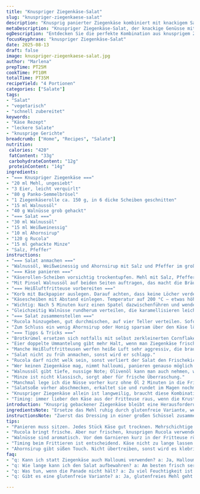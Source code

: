 ```yaml
---
title: "Knuspriger Ziegenkäse-Salat"
slug: "knuspriger-ziegenkaese-salat"
description: "Knusprig panierter Ziegenkäse kombiniert mit knackigem Salat und karamellisierten Walnüssen aus der Heißluftfritteuse. Weniger Mehl, mehr Ei und Panko, Ziegenkäserolle in dickeren Scheiben. Dressing aus Oliven- und Walnussöl, Weißweinessig mit Ahornsirup. Salat mit Rucola statt Grünkohl, gehackte Minze sorgt für frische Note. die Zubereitung verzögert und entwickelt Aromen besser. Variation für Vegetarier, die Abwechslung im Alltag brauchen."
metaDescription: "Knuspriger Ziegenkäse-Salat, der knackige Genüsse mit frisch karamellisierten Walnüssen vereint"
ogDescription: "Entdecken Sie die perfekte Kombination aus knusprigem Ziegenkäse und frischem Salat mit Walnüssen im Heißluftfritteuse-Stil"
focusKeyphrase: "knuspriger Ziegenkäse-Salat"
date: 2025-08-13
draft: false
image: knuspriger-ziegenkaese-salat.jpg
author: "Marlena"
prepTime: PT25M
cookTime: PT10M
totalTime: PT35M
recipeYield: "4 Portionen"
categories: ["Salate"]
tags:
- "Salat"
- "vegetarisch"
- "schnell zubereitet"
keywords:
- "Käse Rezept"
- "leckere Salate"
- "knusprige Gerichte"
breadcrumb: ["Home", "Recipes", "Salate"]
nutrition: 
 calories: "420"
 fatContent: "33g"
 carbohydrateContent: "12g"
 proteinContent: "14g"
ingredients:
- "=== Knuspriger Ziegenkäse ==="
- "20 ml Mehl, ungesiebt"
- "3 Eier, leicht verquirlt"
- "80 g Panko-Semmelbrösel"
- "1 Ziegenkäserolle ca. 150 g, in 6 dicke Scheiben geschnitten"
- "15 ml Walnussöl"
- "40 g Walnüsse grob gehackt"
- "=== Salat ==="
- "30 ml Walnussöl"
- "15 ml Weißweinessig"
- "10 ml Ahornsirup"
- "120 g Rucola"
- "15 ml gehackte Minze"
- "Salz, Pfeffer"
instructions:
- "=== Salat anmachen ==="
- "Walnussöl, Weißweinessig und Ahornsirup mit Salz und Pfeffer im großen Salatbol verquirlen. Die Minze erst kurz vor dem Servieren untermischen, gehört zur frischen Note."
- "=== Käse panieren ==="
- "Käserollen-Scheiben vorsichtig trockentupfen. Mehl mit Salz, Pfeffer mischen. In 3 Stationen panieren: zuerst Mehl, dann Eier, danach Panko eindrücken. Zweite Eierschicht und nochmal Panko geben für extra Kruste, sonst fällt das Paniermehl gerne ab."
- "Mit Pinsel Walnussöl auf beiden Seiten auftragen, das macht die Bräune gleichmäßiger und verhindert das Austrocknen."
- "=== Heißluftfritteuse vorbereiten ==="
- "Korb mit Backpapier auslegen. Darauf achten, dass keine Löcher verdeckt sind, sonst wird nix knusprig."
- "Käsescheiben mit Abstand einlegen. Temperatur auf 200 °C – etwas höher als üblich. So zischt es schön und wird rapide braun."
- "Wichtig: Nach 5 Minuten kurz einen Spatel dazwischenführen und wenden. Nicht warten, bis der Käse matschig wird; 9-10 Minuten sind gerade ausreichend, wenn die Panade goldbraun knusprig ist."
- "Gleichzeitig Walnüsse rundherum verteilen, die karamellisieren leicht."
- "=== Salat zusammenstellen ==="
- "Rucola hinzugeben, gut durchmischen, auf vier Teller verteilen. Sofort die warmen Käseringe auflegen, die Walnüsse darüberstreuen."
- "Zum Schluss ein wenig Ahornsirup oder Honig sparsam über den Käse löffeln für die süß-salzige Balance."
- "=== Tipps & Tricks ==="
- "Brotkrümel ersetzen sich notfalls mit selbst zerkleinerten Cornflakes; gibt krustige Oberfläche."
- "Eier doppelte Ummantelung gibt mehr Halt, wenn man Ziegenkäse frisch kauft und nicht super trocken."
- "Manche Heißluftfritteusen werfen heiße Luft sehr aggressiv, die braucht weniger Zeit, Unbedingt beobachten."
- "Salat nicht zu früh anmachen, sonst wird er schlapp."
- "Rucola darf nicht welk sein, sonst verliert der Salat den Frischekick."
- "Wer keinen Ziegenkäse mag, nimmt halloumi, panieren genauso möglich."
- "Walnussöl gibt tiefe, nussige Note; Olivenöl kann man auch nehmen, wird etwas milder."
- "Minze ist nicht klassisch, sorgt aber für frische Überraschung."
- "Manchmal lege ich die Nüsse vorher kurz ohne Öl 2 Minuten in die Fritteuse, bringt mehr Aromatik."
- "Salatsoße vorher abschmecken, erkaltet sie und rundet im Magen nochmal ab."
- "Knuspriger Ziegenkäse allein ist langweilig, braucht diese Kombination mit Nüssen und Salat."
- "Timing: immer lieber den Käse aus der Fritteuse raus, wenn die Kruste so zu glänzen beginnt; wird sonst zu weich und zerfließt."
introduction: "Knusprig gebackener Ziegenkäse bleibt eine Herausforderung, vor allem in der Heißluftfritteuse. Zu schnell zerläuft der Käse, zu wenig Panade wird matschig; man muss lernen, wann es perfekt ist. Ich hab viel experimentiert: dickere Scheiben schneiden, Panko als Hauptpanade, zweimal eintauchen in Ei, wenig Mehl, das gibt mehr Knusprigkeit und Halt. Rucola gibt eine feinere, frischere Textur als fester Grünkohl. Für die Nüsse nehme ich Walnussöl und Walnüsse, statt Pekannüsse und Olive, das bringt andere Aromen ins Spiel. Ahornsirup statt Honig? Besser im Aroma, nicht zu dominant süß. Die Temperatur schraube ich auf 200 Grad, die Zeit runde ich nach oben, um gleichmäßige Bräune zu gewährleisten. Wenden zwischenzeitlich ist Pflicht. Gehört zur guten Fritteusen-Hygiene dazu, sonst kleben die Ringe gern fest. Das Endergebnis? Außen knusprig. Innen cremig. Dazu die frische Minze im Salat – gibt den Kick. Eine Interpretation, die ich inzwischen fast immer so mache."
ingredientsNote: "Ersetze das Mehl ruhig durch glutenfreie Variante, wenn nötig. Panko braucht man, weil normale Semmelbrösel zu dicht und matschig werden in der Fritteuse. Eier vorsichtig schlagen, damit sie nicht zu dünnflüssig werden, sonst haftet die Panade nicht richtig. Ziegenkäserolle in dickere Scheiben schneiden macht den Unterschied, dünne zerfallen leichter beim Wenden. Walnüsse gehen auch als Pecannüsse, die sind milder. Bei Nussöl ist Walnuss mein Favorit, lässt sich aber gut mit mildem Rapsöl mischen, falls zu teuer oder intensv zu dominant. Rucola setzt andere grüne, beispielsweise junger Spinat, kann aber weich werden. Minze nicht überdosieren, sonst wird Salat seltsam süßlich. Ahornsirup ist intensiver als Honig, gut dosieren. Backpapier nur mit Löchern verwenden, sonst keine Luftzirkulation. Bei Allergien Ziegenkäse durch Halloumi ersetzen, panieren und frittiert halten sich ähnlich."
instructionsNote: "Zuerst das Dressing in einer großen Schüssel zusammenrühren – das darf ein wenig ziehen, damit sich das Öl mit dem Essig verbindet. Die Minze kommen aber erst zum Schluss in den Salat, sonst verliert sie Frische und wird matschig. Dann die Panade vorbereiten: Mehl mit Salz und Pfeffer mischen, das gibt Würze gleich an die Oberfläche. Die Scheiben Käse feucht halten, sonst fällt die Panade ab. Zweimal eintauchen in Ei und jeweils Panko andrücken, so bildet sich eine stabile Schicht, die dem heißen Luftstrom widersetzt. In die Heißluftfritteuse kommt der Käse auf Backpapier – aber nur welches mit Löchern, sonst cirkuliert die heiße Luft nicht gut und der Käse wird nicht knusprig. Nach 5 Minuten bei 200 Grad wende ich die Scheiben und streue die Walnüsse drumherum. Die brauchen die kurze Zeit, um Farbe und Aroma zu entwickeln. Am Schluss alles rausnehmen, die Nüsse grob zerhacken und den Salat auf den Tellern verteilen. Käseringe drauf, Nüsse drüber, ein paar Tropfen Ahornsirup oder Honig zum Schluss. Klappt nicht immer beim ersten Versuch, aber mit Erfahrung weiß man genau, wann die ideale Knusprigkeit erreicht ist."
tips:
- "Panieren muss sitzen. Jedes Stück Käse gut trocknen. Mehrschichtige Panade bedeutet feste Haftung. Nach dem ersten Eintauchen in Ei Panko eindrücken. Wiederholen für eine stabile Kruste. Achten, dass Panko gut anliegt. Wenn zerfällt, sofort nacharbeiten."
- "Rucola bringt frische. Aber nur frischen, knusprigen Rucola verwenden. Vor dem Servieren am besten schnell anmachen. Geruch kommt intensiv beim Mischen mit Dressing. Nicht zu früh machen, sonst wird er schlapp. Dressing langsam unterheben."
- "Walnüsse sind aromatisch. Vor dem Garnieren kurz in der Fritteuse rösten. 2 Minuten reichen. Ohne Öl. Aromen springen sofort an. Karamellisieren leicht. Dann zerhacken für mehr Biss im Salat. Mischung ist wichtig."
- "Timing beim Frittieren ist entscheidend. Käse nicht zu lange lassen. Goldbraun, dann raus. Nach 5 Minuten wenden, damit nichts zerfällt. Lautes Zischen signalisiert, dass es richtig läuft. Klingt verrückt, aber jedes Gerät ist anders."
- "Ahornsirup gibt süßen Touch. Nicht übertreiben, sonst wird es klebrig. Allergien? Halloumi funktioniert als gute Ziegenkäse-Alternative. Gleiche Technik beim Panieren. Wenn Käse zu hart wird, sofort auf Temperatur achten. Es ist eine Wissenschaft."
faq:
- "q: Kann ich statt Ziegenkäse auch Halloumi verwenden? a: Ja, Halloumi eignet sich gut. Man muss aber beachten, dass die Textur anders ist. Panieren funktioniert gleich. Timing beim Frittieren dennoch anpassen."
- "q: Wie lange kann ich den Salat aufbewahren? a: Am besten frisch servieren. Rucola wird schnell matschig. Dressing separat lagern. Mischung erst kurz vor dem Essen machen. So bleibt alles knackig."
- "q: Was tun, wenn die Panade nicht hält? a: Zu viel Feuchtigkeit ist der Feind. Käse gut trocknen. Panade gut andrücken. Nur mit Ei und Panko arbeiten. Wenn nicht klappt, gleich nachlegen bevor sie zerfällt."
- "q: Gibt es eine glutenfreie Variante? a: Ja, glutenfreies Mehl geht. Panko als Ersatz für Semmelbrösel wählen. Cornflakes gehen auch, sind aber härter. Schichten gut trocknen lassen. Backpapier mit Löchern nicht vergessen!"

---
```

